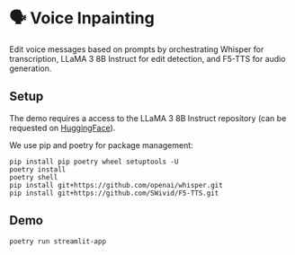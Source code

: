 # 🗣️ Voice Inpainting
Edit voice messages based on prompts by orchestrating Whisper for transcription, LLaMA 3 8B Instruct for edit detection, and F5-TTS for audio generation.

## Setup
The demo requires a access to the LLaMA 3 8B Instruct repository (can be requested on [HuggingFace](https://huggingface.co/meta-llama/Llama-3.1-8B-Instruct)).

We use pip and poetry for package management:
```
pip install pip poetry wheel setuptools -U
poetry install
poetry shell
pip install git+https://github.com/openai/whisper.git 
pip install git+https://github.com/SWivid/F5-TTS.git
```

## Demo
```
poetry run streamlit-app
```